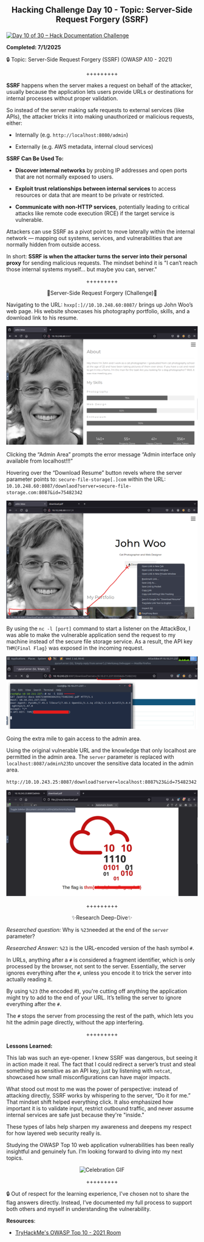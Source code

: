 **<p align="center">Hacking Challenge Day 10 - Topic: Server-Side Request Forgery (SSRF)</p>**
---

[![Day 10 of 30 – Hack Documentation Challenge](https://img.shields.io/badge/Day%2010%20of%2030-Hack%20Documentation%20Challenge-crimson?style=for-the-badge&logo=tryhackme)](https://tryhackme.com)

**Completed: 7/1/2025**

🔒 Topic: Server-Side Request Forgery (SSRF) (OWASP A10 - 2021)

<p align="center">+++++++++</p>

**SSRF** happens when the server makes a request on behalf of the attacker, usually because the application lets users provide URLs or destinations for internal processes without proper validation.

So instead of the server making safe requests to external services (like APIs), the attacker tricks it into making unauthorized or malicious requests, either:

- Internally (e.g. `http://localhost:8080/admin`)

- Externally (e.g. AWS metadata, internal cloud services)
  
**SSRF Can Be Used To:**

- **Discover internal networks** by probing IP addresses and open ports that are not normally exposed to users.

- **Exploit trust relationships between internal services** to access resources or data that are meant to be private or restricted.

- **Communicate with non-HTTP services**, potentially leading to critical attacks like remote code execution (RCE) if the target service is vulnerable.
  
Attackers can use SSRF as a pivot point to move laterally within the internal network — mapping out systems, services, and vulnerabilities that are normally hidden from outside access.

In short:
**SSRF is when the attacker turns the server into their personal proxy** for sending malicious requests. The mindset behind it is "I can’t reach those internal systems myself... but maybe you can, server."

<p align="center">+++++++++</p>

<p align="center">🎲Server-Side Request Forgery (Challenge)🎲</p>

Navigating to the URL: `hxxp[:]//10.10.248.60:8087/` brings up John Woo’s web page. His website showcases his photography portfolio, skills, and a download link to his resume.

![Alt text](https://github.com/chaiexe/TryHackMe-Write-ups/blob/main/OWASP-Top-10-2021/10-Server-Side-Request-Forgery/Images/Screenshot%201.png)

Clicking the “Admin Area” prompts the error message “Admin interface only available from localhost!!!”

Hovering over the “Download Resume” button revels where the server parameter points to:
`secure-file-storage[.]com` within the URL:
`10.10.248.60:8087/downlaod?server=secure-file-storage.com:8087&id=75482342`

![Alt text](https://github.com/chaiexe/TryHackMe-Write-ups/blob/main/OWASP-Top-10-2021/10-Server-Side-Request-Forgery/Images/Screenshot%202.png)

By using the `nc -l [port]` command to start a listener on the AttackBox, I was able to make the vulnerable application send the request to my machine instead of the secure file storage service. As a result, the API key `THM{Final Flag}` was exposed in the incoming request.

![Alt text](https://github.com/chaiexe/TryHackMe-Write-ups/blob/main/OWASP-Top-10-2021/10-Server-Side-Request-Forgery/Images/Screenshot%203.png)

Going the extra mile to gain access to the admin area.

Using the original vulnerable URL and the knowledge that only localhost are permitted in the admin area.  The `server` parameter is replaced with `localhost:8087/admin%23`to uncover the sensitive data located in the admin area.

 `http://10.10.243.25:8087/download?server=localhost:8087%23&id=75482342`

![Alt text](https://github.com/chaiexe/TryHackMe-Write-ups/blob/main/OWASP-Top-10-2021/10-Server-Side-Request-Forgery/Images/Screenshot%204.png)

<p align="center">+++++++++</p>

<p align="center">✨Research Deep-Dive✨</p>

*Researched question:* Why is `%23`needed at the end of the `server` parameter?

*Researched Answer:* `%23` is the URL-encoded version of the hash symbol `#`.

In URLs, anything after a `#` is considered a fragment identifier, which is only processed by the browser, not sent to the server. Essentially, the server ignores everything after the `#`, unless you encode it to trick the server into actually reading it.

By using `%23` (the encoded #), you're cutting off anything the application might try to add to the end of your URL. It’s telling the server to ignore everything after the `#`.

The `#` stops the server from processing the rest of the path, which lets you hit the admin page directly, without the app interfering.

<p align="center">+++++++++</p>

**Lessons Learned:** 

This lab was such an eye-opener. I knew SSRF was dangerous, but seeing it in action made it real. The fact that I could redirect a server’s trust and steal something as sensitive as an API key, just by listening with `netcat`, showcased how small misconfigurations can have major impacts. 

What stood out most to me was the power of perspective: instead of attacking directly, SSRF works by whispering to the server, “Do it for me.” That mindset shift helped everything click. It also emphasized how important it is to validate input, restrict outbound traffic, and never assume internal services are safe just because they're "inside."

These types of labs help sharpen my awareness and deepens my respect for how layered web security really is.

Studying the OWASP Top 10 web application vulnerabilities has been really insightful and genuinely fun. I’m looking forward to diving into my next topics.

<p align="center">
  <img src="https://github.com/chaiexe/TryHackMe-Write-ups/blob/main/OWASP-Top-10-2021/10-Server-Side-Request-Forgery/Images/e01865ca96de032c241174b728c9d2b1.gif" width="300" alt="Celebration GIF">
</p>

<p align="center">+++++++++</p>

🔒 Out of respect for the learning experience, I’ve chosen not to share the flag answers
directly. Instead, I’ve documented my full process to support both others and myself in
understanding the vulnerability.

**Resources**:
- [TryHackMe's OWASP Top 10 - 2021 Room](https://tryhackme.com/room/owasptop102021)

